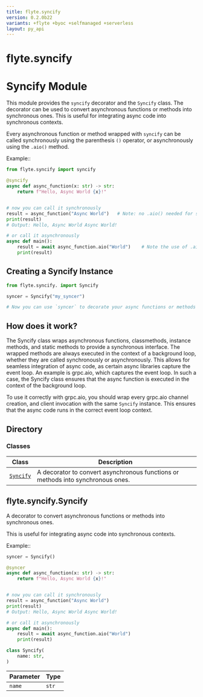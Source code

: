 ```yaml
---
title: flyte.syncify
version: 0.2.0b22
variants: +flyte +byoc +selfmanaged +serverless
layout: py_api
---
```


# flyte.syncify


# Syncify Module
This module provides the `syncify` decorator and the `Syncify` class.
The decorator can be used to convert asynchronous functions or methods into synchronous ones.
This is useful for integrating async code into synchronous contexts.

Every asynchronous function or method wrapped with `syncify` can be called synchronously using the
parenthesis `()` operator, or asynchronously using the `.aio()` method.

Example::

```python
from flyte.syncify import syncify

@syncify
async def async_function(x: str) -> str:
    return f"Hello, Async World {x}!"


# now you can call it synchronously
result = async_function("Async World")   # Note: no .aio() needed for sync calls
print(result)
# Output: Hello, Async World Async World!

# or call it asynchronously
async def main():
    result = await async_function.aio("World")    # Note the use of .aio() for async calls
    print(result)
```

## Creating a Syncify Instance
```python
from flyte.syncify. import Syncify

syncer = Syncify("my_syncer")

# Now you can use `syncer` to decorate your async functions or methods

```

## How does it work?
The Syncify class wraps asynchronous functions, classmethods, instance methods, and static methods to
 provide a synchronous interface. The wrapped methods are always executed in the context of a background loop,
 whether they are called synchronously or asynchronously. This allows for seamless integration of async code, as
 certain async libraries capture the event loop. An example is grpc.aio, which captures the event loop.
 In such a case, the Syncify class ensures that the async function is executed in the context of the background loop.

To use it correctly with grpc.aio, you should wrap every grpc.aio channel creation, and client invocation
with the same `Syncify` instance. This ensures that the async code runs in the correct event loop context.

## Directory

### Classes

| Class | Description |
|-|-|
| [`Syncify`](.././flyte.syncify#flytesyncifysyncify) | A decorator to convert asynchronous functions or methods into synchronous ones. |

## flyte.syncify.Syncify

A decorator to convert asynchronous functions or methods into synchronous ones.

This is useful for integrating async code into synchronous contexts.

Example::

```python
syncer = Syncify()

@syncer
async def async_function(x: str) -> str:
    return f"Hello, Async World {x}!"


# now you can call it synchronously
result = async_function("Async World")
print(result)
# Output: Hello, Async World Async World!

# or call it asynchronously
async def main():
    result = await async_function.aio("World")
    print(result)
```


```python
class Syncify(
    name: str,
)
```
| Parameter | Type |
|-|-|
| `name` | `str` |

